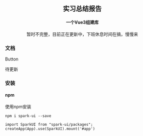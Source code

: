 ## <center>实习总结报告</center>

#### <center>一个Vue3组建库</center>

<center>暂时不完整，目前正在更新中，下班休息时间在搞，慢慢来</center>

### 文档

Button

待更新
### 安装
#### npm
使用npm安装

```
npm i spark-ui --save 
```

```
import SparkUI from "spark-ui/packages";
createApp(App).use(SparkUI).mount('#app')
```